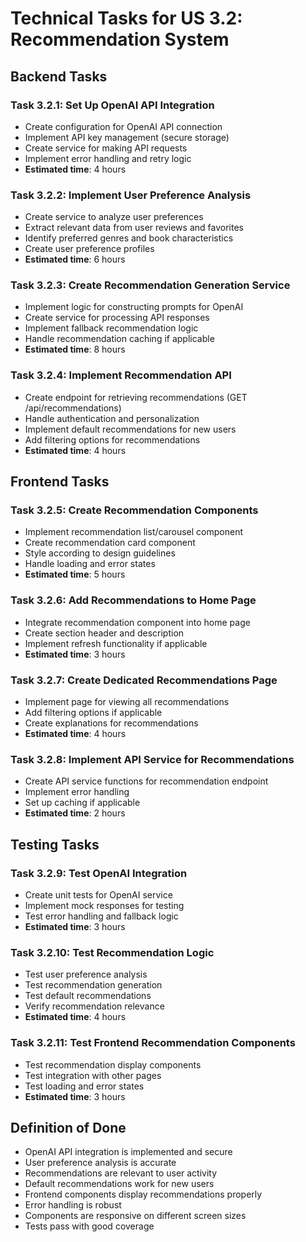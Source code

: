 # Technical Tasks for US 3.2: Recommendation System

## Backend Tasks

### Task 3.2.1: Set Up OpenAI API Integration
- Create configuration for OpenAI API connection
- Implement API key management (secure storage)
- Create service for making API requests
- Implement error handling and retry logic
- **Estimated time**: 4 hours

### Task 3.2.2: Implement User Preference Analysis
- Create service to analyze user preferences
- Extract relevant data from user reviews and favorites
- Identify preferred genres and book characteristics
- Create user preference profiles
- **Estimated time**: 6 hours

### Task 3.2.3: Create Recommendation Generation Service
- Implement logic for constructing prompts for OpenAI
- Create service for processing API responses
- Implement fallback recommendation logic
- Handle recommendation caching if applicable
- **Estimated time**: 8 hours

### Task 3.2.4: Implement Recommendation API
- Create endpoint for retrieving recommendations (GET /api/recommendations)
- Handle authentication and personalization
- Implement default recommendations for new users
- Add filtering options for recommendations
- **Estimated time**: 4 hours

## Frontend Tasks

### Task 3.2.5: Create Recommendation Components
- Implement recommendation list/carousel component
- Create recommendation card component
- Style according to design guidelines
- Handle loading and error states
- **Estimated time**: 5 hours

### Task 3.2.6: Add Recommendations to Home Page
- Integrate recommendation component into home page
- Create section header and description
- Implement refresh functionality if applicable
- **Estimated time**: 3 hours

### Task 3.2.7: Create Dedicated Recommendations Page
- Implement page for viewing all recommendations
- Add filtering options if applicable
- Create explanations for recommendations
- **Estimated time**: 4 hours

### Task 3.2.8: Implement API Service for Recommendations
- Create API service functions for recommendation endpoint
- Implement error handling
- Set up caching if applicable
- **Estimated time**: 2 hours

## Testing Tasks

### Task 3.2.9: Test OpenAI Integration
- Create unit tests for OpenAI service
- Implement mock responses for testing
- Test error handling and fallback logic
- **Estimated time**: 3 hours

### Task 3.2.10: Test Recommendation Logic
- Test user preference analysis
- Test recommendation generation
- Test default recommendations
- Verify recommendation relevance
- **Estimated time**: 4 hours

### Task 3.2.11: Test Frontend Recommendation Components
- Test recommendation display components
- Test integration with other pages
- Test loading and error states
- **Estimated time**: 3 hours

## Definition of Done
- OpenAI API integration is implemented and secure
- User preference analysis is accurate
- Recommendations are relevant to user activity
- Default recommendations work for new users
- Frontend components display recommendations properly
- Error handling is robust
- Components are responsive on different screen sizes
- Tests pass with good coverage
